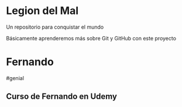 # Legion del Mal
Un repositorio para conquistar el mundo

Básicamente aprenderemos más sobre Git y GitHub con este proyecto


# Fernando
#genial


## Curso de Fernando en Udemy
